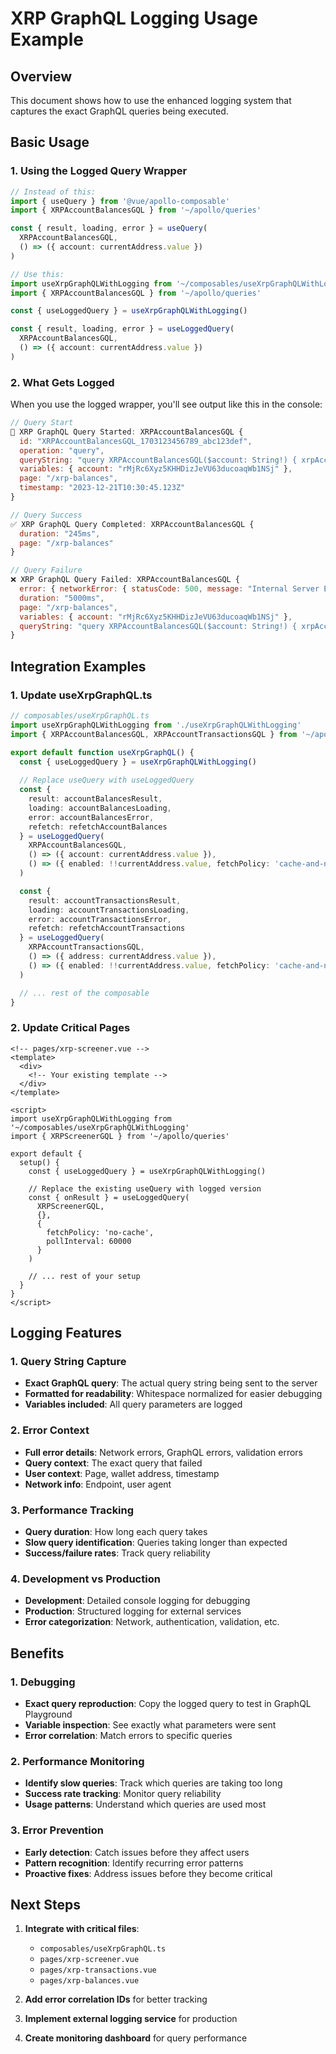 # XRP GraphQL Logging Usage Example

## Overview
This document shows how to use the enhanced logging system that captures the exact GraphQL queries being executed.

## Basic Usage

### 1. Using the Logged Query Wrapper

```typescript
// Instead of this:
import { useQuery } from '@vue/apollo-composable'
import { XRPAccountBalancesGQL } from '~/apollo/queries'

const { result, loading, error } = useQuery(
  XRPAccountBalancesGQL,
  () => ({ account: currentAddress.value })
)

// Use this:
import useXrpGraphQLWithLogging from '~/composables/useXrpGraphQLWithLogging'
import { XRPAccountBalancesGQL } from '~/apollo/queries'

const { useLoggedQuery } = useXrpGraphQLWithLogging()

const { result, loading, error } = useLoggedQuery(
  XRPAccountBalancesGQL,
  () => ({ account: currentAddress.value })
)
```

### 2. What Gets Logged

When you use the logged wrapper, you'll see output like this in the console:

```javascript
// Query Start
🚀 XRP GraphQL Query Started: XRPAccountBalancesGQL {
  id: "XRPAccountBalancesGQL_1703123456789_abc123def",
  operation: "query",
  queryString: "query XRPAccountBalancesGQL($account: String!) { xrpAccountBalances(account: $account) { account xrpBalance xrpPrice xrpTokens { symbol issuer name balance price value } } }",
  variables: { account: "rMjRc6Xyz5KHHDizJeVU63ducoaqWb1NSj" },
  page: "/xrp-balances",
  timestamp: "2023-12-21T10:30:45.123Z"
}

// Query Success
✅ XRP GraphQL Query Completed: XRPAccountBalancesGQL {
  duration: "245ms",
  page: "/xrp-balances"
}

// Query Failure
❌ XRP GraphQL Query Failed: XRPAccountBalancesGQL {
  error: { networkError: { statusCode: 500, message: "Internal Server Error" } },
  duration: "5000ms",
  page: "/xrp-balances",
  variables: { account: "rMjRc6Xyz5KHHDizJeVU63ducoaqWb1NSj" },
  queryString: "query XRPAccountBalancesGQL($account: String!) { xrpAccountBalances(account: $account) { account xrpBalance xrpPrice xrpTokens { symbol issuer name balance price value } } }"
}
```

## Integration Examples

### 1. Update useXrpGraphQL.ts

```typescript
// composables/useXrpGraphQL.ts
import useXrpGraphQLWithLogging from './useXrpGraphQLWithLogging'
import { XRPAccountBalancesGQL, XRPAccountTransactionsGQL } from '~/apollo/queries'

export default function useXrpGraphQL() {
  const { useLoggedQuery } = useXrpGraphQLWithLogging()
  
  // Replace useQuery with useLoggedQuery
  const {
    result: accountBalancesResult,
    loading: accountBalancesLoading,
    error: accountBalancesError,
    refetch: refetchAccountBalances
  } = useLoggedQuery(
    XRPAccountBalancesGQL,
    () => ({ account: currentAddress.value }),
    () => ({ enabled: !!currentAddress.value, fetchPolicy: 'cache-and-network' })
  )

  const {
    result: accountTransactionsResult,
    loading: accountTransactionsLoading,
    error: accountTransactionsError,
    refetch: refetchAccountTransactions
  } = useLoggedQuery(
    XRPAccountTransactionsGQL,
    () => ({ address: currentAddress.value }),
    () => ({ enabled: !!currentAddress.value, fetchPolicy: 'cache-and-network' })
  )

  // ... rest of the composable
}
```

### 2. Update Critical Pages

```vue
<!-- pages/xrp-screener.vue -->
<template>
  <div>
    <!-- Your existing template -->
  </div>
</template>

<script>
import useXrpGraphQLWithLogging from '~/composables/useXrpGraphQLWithLogging'
import { XRPScreenerGQL } from '~/apollo/queries'

export default {
  setup() {
    const { useLoggedQuery } = useXrpGraphQLWithLogging()
    
    // Replace the existing useQuery with logged version
    const { onResult } = useLoggedQuery(
      XRPScreenerGQL, 
      {}, 
      { 
        fetchPolicy: 'no-cache', 
        pollInterval: 60000 
      }
    )

    // ... rest of your setup
  }
}
</script>
```

## Logging Features

### 1. Query String Capture
- **Exact GraphQL query**: The actual query string being sent to the server
- **Formatted for readability**: Whitespace normalized for easier debugging
- **Variables included**: All query parameters are logged

### 2. Error Context
- **Full error details**: Network errors, GraphQL errors, validation errors
- **Query context**: The exact query that failed
- **User context**: Page, wallet address, timestamp
- **Network info**: Endpoint, user agent

### 3. Performance Tracking
- **Query duration**: How long each query takes
- **Slow query identification**: Queries taking longer than expected
- **Success/failure rates**: Track query reliability

### 4. Development vs Production
- **Development**: Detailed console logging for debugging
- **Production**: Structured logging for external services
- **Error categorization**: Network, authentication, validation, etc.

## Benefits

### 1. Debugging
- **Exact query reproduction**: Copy the logged query to test in GraphQL Playground
- **Variable inspection**: See exactly what parameters were sent
- **Error correlation**: Match errors to specific queries

### 2. Performance Monitoring
- **Identify slow queries**: Track which queries are taking too long
- **Success rate tracking**: Monitor query reliability
- **Usage patterns**: Understand which queries are used most

### 3. Error Prevention
- **Early detection**: Catch issues before they affect users
- **Pattern recognition**: Identify recurring error patterns
- **Proactive fixes**: Address issues before they become critical

## Next Steps

1. **Integrate with critical files**:
   - `composables/useXrpGraphQL.ts`
   - `pages/xrp-screener.vue`
   - `pages/xrp-transactions.vue`
   - `pages/xrp-balances.vue`

2. **Add error correlation IDs** for better tracking

3. **Implement external logging service** for production

4. **Create monitoring dashboard** for query performance 